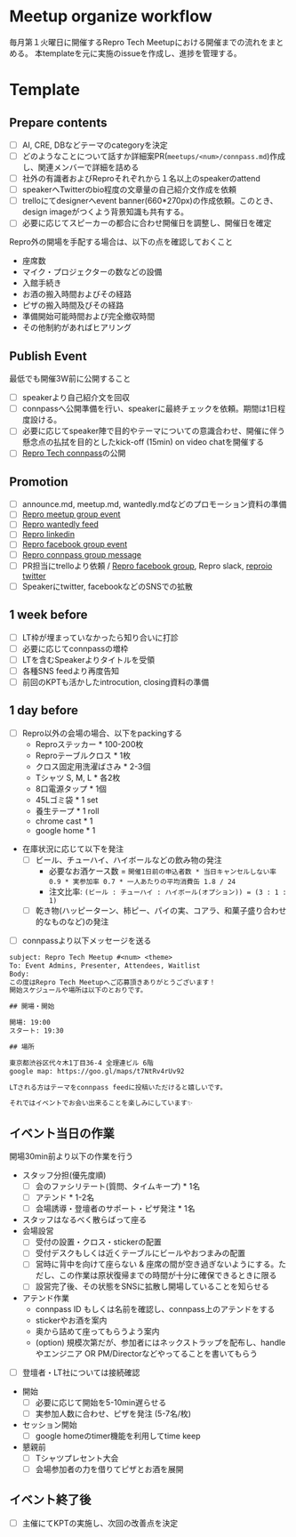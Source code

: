 # Meetup organize workflow

毎月第１火曜日に開催するRepro Tech Meetupにおける開催までの流れをまとめる。
本templateを元に実施のissueを作成し、進捗を管理する。

# Template

## Prepare contents

- [ ] AI, CRE, DBなどテーマのcategoryを決定
- [ ] どのようなことについて話すか詳細案PR(`meetups/<num>/connpass.md`)作成し、関連メンバーで詳細を詰める
- [ ] 社外の有識者およびReproそれぞれから１名以上のspeakerのattend
- [ ] speakerへTwitterのbio程度の文章量の自己紹介文作成を依頼
- [ ] trelloにてdesignerへevent banner(660*270px)の作成依頼。このとき、design imageがつくよう背景知識も共有する。
- [ ] 必要に応じてスピーカーの都合に合わせ開催日を調整し、開催日を確定

Repro外の開場を手配する場合は、以下の点を確認しておくこと

- 座席数
- マイク・プロジェクターの数などの設備
- 入館手続き
- お酒の搬入時間およびその経路
- ピザの搬入時間及びその経路
- 準備開始可能時間および完全撤収時間
- その他制約があればヒアリング

## Publish Event

最低でも開催3W前に公開すること

- [ ] speakerより自己紹介文を回収
- [ ] connpassへ公開準備を行い、speakerに最終チェックを依頼。期間は1日程度設ける。
- [ ] 必要に応じてspeaker陣で目的やテーマについての意識合わせ、開催に伴う懸念点の払拭を目的としたkick-off (15min) on video chatを開催する
- [ ] [Repro Tech connpass](https://repro-tech.connpass.com/)の公開

## Promotion

- [ ] announce.md, meetup.md, wantedly.mdなどのプロモーション資料の準備
- [ ] [Repro meetup group event](https://www.meetup.com/reproio/)
- [ ] [Repro wantedly feed](https://www.wantedly.com/companies/repro/feed)
- [ ] [Repro linkedin](https://www.linkedin.com/company/repro-inc-/)
- [ ] [Repro facebook group event](https://www.facebook.com/pg/reproio/events/)
- [ ] [Repro connpass group message](https://repro.connpass.com/)
- [ ] PR担当にtrelloより依頼 / [Repro facebook group](https://www.facebook.com/reproio/), Repro slack, [reproio twitter](https://twitter.com/reproio?lang=en)
- [ ] Speakerにtwitter, facebookなどのSNSでの拡散

## 1 week before

- [ ] LT枠が埋まっていなかったら知り合いに打診
- [ ] 必要に応じてconnpassの増枠
- [ ] LTを含むSpeakerよりタイトルを受領
- [ ] 各種SNS feedより再度告知
- [ ] 前回のKPTも活かしたintrocution, closing資料の準備

## 1 day before

- [ ] Repro以外の会場の場合、以下をpackingする
    - Reproステッカー * 100-200枚
    - Reproテーブルクロス * 1枚
    - クロス固定用洗濯ばさみ * 2-3個
    - Tシャツ S, M, L * 各2枚
    - 8口電源タップ * 1個
    - 45Lゴミ袋 * 1 set
    - 養生テープ * 1 roll
    - chrome cast * 1
    - google home * 1
- 在庫状況に応じて以下を発注
    - [ ] ビール、チューハイ、ハイボールなどの飲み物の発注
      - 必要なお酒ケース数 = `開催1日前の申込者数 * 当日キャンセルしない率 0.9 * 実参加率 0.7 * 一人あたりの平均消費缶 1.8 / 24`
      - 注文比率: `(ビール : チューハイ : ハイボール(オプション)) = (3 : 1 : 1)`
    - [ ] 乾き物(ハッピーターン、柿ピー、パイの実、コアラ、和菓子盛り合わせ的なものなど)の発注
- [ ] connpassより以下メッセージを送る

```txt
subject: Repro Tech Meetup #<num> <theme>
To: Event Admins, Presenter, Attendees, Waitlist
Body:
この度はRepro Tech Meetupへご応募頂きありがとうございます！
開始スケジュールや場所は以下のとおりです。

## 開場・開始

開場: 19:00
スタート: 19:30

## 場所

東京都渋谷区代々木1丁目36-4 全理連ビル 6階
google map: https://goo.gl/maps/t7NtRv4rUv92

LTされる方はテーマをconnpass feedに投稿いただけると嬉しいです。

それではイベントでお会い出来ることを楽しみにしています✨
```

## イベント当日の作業

開場30min前より以下の作業を行う

- スタッフ分担(優先度順)
    - [ ] 会のファシリテート(質問、タイムキープ) * 1名
    - [ ] アテンド * 1-2名
    - [ ] 会場誘導・登壇者のサポート・ピザ発注 * 1名
- スタッフはなるべく散らばって座る
- 会場設営
    - [ ] 受付の設置・クロス・stickerの配置
    - [ ] 受付デスクもしくは近くテーブルにビールやおつまみの配置
    - [ ] 営時に背中を向けて座らない & 座席の間が空き過ぎないようにする。ただし、この作業は原状復帰までの時間が十分に確保できるときに限る
    - [ ] 設営完了後、その状態をSNSに拡散し開場していることを知らせる
- アテンド作業
    - connpass ID もしくは名前を確認し、connpass上のアテンドをする
    - stickerやお酒を案内
    - 奥から詰めて座ってもらうよう案内
    - (option) 規模次第だが、参加者にはネックストラップを配布し、handleやエンジニア OR PM/Directorなどやってることを書いてもらう
- [ ] 登壇者・LT社については接続確認
- 開始
    - [ ] 必要に応じて開始を5-10min遅らせる
    - [ ] 実参加人数に合わせ、ピザを発注 (5-7名/枚)
- セッション開始
    - [ ] google homeのtimer機能を利用してtime keep
- 懇親前
    - [ ] Tシャツプレセント大会
    - [ ] 会場参加者の力を借りてピザとお酒を展開

## イベント終了後

- [ ] 主催にてKPTの実施し、次回の改善点を決定
